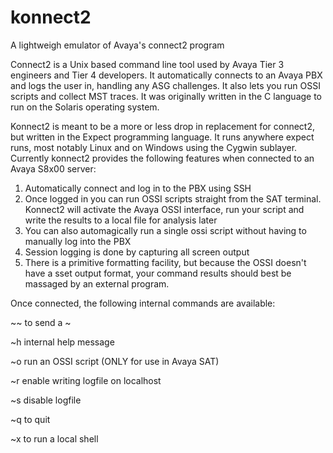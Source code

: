# konnect2
A lightweigh emulator of Avaya's connect2 program

Connect2 is a Unix based command line tool used by Avaya Tier 3 engineers and Tier 4 developers. It automatically connects to an Avaya PBX and logs the user in, handling any ASG challenges. It also lets you run OSSI scripts and collect MST traces. It was originally written in the C language to run on the Solaris operating system.

Konnect2 is meant to be a more or less drop in replacement for connect2, but written in the Expect programming language. It runs anywhere expect runs, most notably Linux and on Windows using the Cygwin sublayer. Currently konnect2 provides the following features when connected to an Avaya S8x00 server:

1. Automatically connect and log in to the PBX using SSH
2. Once logged in you can run OSSI scripts straight from the SAT terminal. Konnect2 will activate the Avaya OSSI interface, run your script and write the results to a local file for analysis later
3. You can also automagically run a single ossi script without having to manually log into the PBX
4. Session logging is done by capturing all screen output
5. There is a primitive formatting facility, but because the OSSI doesn't have a sset output format, your command results should best be massaged by an external program.

Once connected, the following internal commands are available:

~~ to send a ~

~h internal help message

~o run an OSSI script (ONLY for use in Avaya SAT)

~r enable writing logfile on localhost

~s disable logfile

~q to quit

~x to run a local shell
